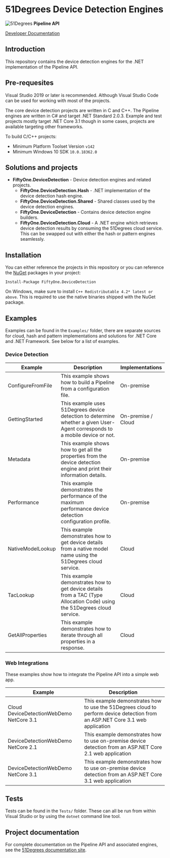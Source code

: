 # 51Degrees Device Detection Engines

![51Degrees](https://51degrees.com/DesktopModules/FiftyOne/Distributor/Logo.ashx?utm_source=github&utm_medium=repository&utm_content=readme_main&utm_campaign=dotnet-open-source "Data rewards the curious") **Pipeline API**

[Developer Documentation](https://51degrees.com/device-detection-dotnet/index.html?utm_source=github&utm_medium=repository&utm_content=documentation&utm_campaign=dotnet-open-source "developer documentation")

## Introduction

This repository contains the device detection engines for the .NET implementation of the Pipeline API.

## Pre-requesites

Visual Studio 2019 or later is recommended. Although Visual Studio Code can be used for working with most of the projects.

The core device detection projects are written in C and C++.
The Pipeline engines are written in C# and target .NET Standard 2.0.3.
Example and test projects mostly target .NET Core 3.1 though in some cases, projects are available targeting other frameworks.

To build C/C++ projects:
- Minimum Platform Toolset Version `v142`
- Minimum Windows 10 SDK `10.0.18362.0`

## Solutions and projects

- **FiftyOne.DeviceDetection** - Device detection engines and related projects.
  - **FiftyOne.DeviceDetection.Hash** - .NET implementation of the device detection hash engine.
  - **FiftyOne.DeviceDetection.Shared** - Shared classes used by the device detection engines.
  - **FiftyOne.DeviceDetection** - Contains device detection engine builders.
  - **FiftyOne.DeviceDetection.Cloud** - A .NET engine which retrieves device detection results by consuming the 51Degrees cloud service. This can be swapped out with either the hash or pattern engines seamlessly.
  
## Installation

You can either reference the projects in this repository or you can reference the [NuGet][nuget] packages in your project:

```
Install-Package FiftyOne.DeviceDetection
```

On Windows, make sure to install `C++ Redistributable 4.2* latest or above`. This is required to use the native binaries shipped with the NuGet package.

## Examples

Examples can be found in the `Examples/` folder, there are separate sources for cloud, hash and pattern implementations and solutions for .NET Core and .NET Framework. See below for a list of examples.

### Device Detection

|Example|Description|Implementations|
|-------|-----------|---------------|
|ConfigureFromFile|This example shows how to build a Pipeline from a configuration file.|On-premise|
|GettingStarted|This example uses 51Degrees device detection to determine whether a given User-Agent corresponds to a mobile device or not.|On-premise / Cloud|
|Metadata|This example shows how to get all the properties from the device detection engine and print their information details.|On-premise|
|Performance|This example demonstrates the performance of the maximum performance device detection configuration profile.|On-premise|
|NativeModelLookup|This example demonstrates how to get device details from a native model name using the 51Degrees cloud service.|Cloud|
|TacLookup|This example demonstrates how to get device details from a TAC (Type Allocation Code) using the 51Degrees cloud service.|Cloud|
|GetAllProperties|This example demonstrates how to iterate through all properties in a response.|Cloud|

### Web Integrations

These examples show how to integrate the Pipeline API into a simple web app.

|Example|Description|
|-------|-----------|
|Cloud DeviceDetectionWebDemo NetCore 3.1|This example demonstrates how to use the 51Degrees cloud to perform device detection from an ASP.NET Core 3.1 web application|
|DeviceDetectionWebDemo NetCore 2.1|This example demonstrates how to use on-premise device detection from an ASP.NET Core 2.1 web application|
|DeviceDetectionWebDemo NetCore 3.1|This example demonstrates how to use on-premise device detection from an ASP.NET Core 3.1 web application|

## Tests

Tests can be found in the `Tests/` folder. These can all be run from within Visual Studio or by using the `dotnet` command line tool. 

## Project documentation

For complete documentation on the Pipeline API and associated engines, see the [51Degrees documentation site][Documentation].

[Documentation]: https://51degrees.com/documentation/index.html
[nuget]: https://www.nuget.org/packages/FiftyOne.DeviceDetection/
